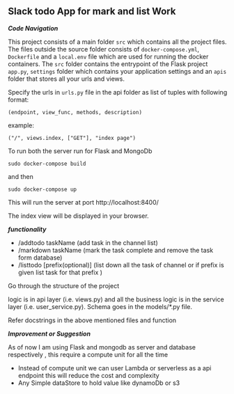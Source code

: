 ## Slack todo App for mark and list Work

***Code Navigation***

This project consists of a main folder `src` which contains all the project files. The files outside the source folder consists of `docker-compose.yml`, `Dockerfile` and a `local.env` file which are used for running the docker containers. The `src` folder contains the entrypoint of the Flask project `app.py`, `settings` folder which contains your application settings and an `apis` folder that stores all your urls and views.

Specify the urls in `urls.py` file in the api folder as list of tuples with following format:

    (endpoint, view_func, methods, description)
example:

    ("/", views.index, ["GET"], "index page")



To run both the server run for Flask and MongoDb

    sudo docker-compose build
and then

    sudo docker-compose up
This will run the server at port http://localhost:8400/

The index view will be displayed in your browser.


***functionality***

* /addtodo taskName (add task in the channel list)
* /markdown taskName (mark the task complete and remove the task form database)
* /listtodo [prefix(optional)] (list down all the task of channel or if prefix is given list task for that prefix )

Go through the structure of the project 

logic is in api layer (i.e. views.py) and all the business logic is in the service layer (i.e. user_service.py).
Schema goes in the models/*.py file.

Refer docstrings in the above mentioned files and function 

***Improvement or Suggestion***

As of now I am using Flask and mongodb as server and database respectively , this require a compute unit for all the time 

* Instead of compute unit we can user Lambda or serverless as a api endpoint this will reduce the cost and complexity
* Any Simple dataStore to hold value like dynamoDb or s3 

